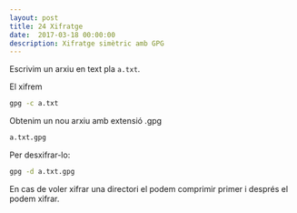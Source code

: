 ```yaml
---
layout: post
title: 24 Xifratge
date:  2017-03-18 00:00:00
description: Xifratge simètric amb GPG
---
```


Escrivim un arxiu en text pla `a.txt`.

El xifrem

```bash
gpg -c a.txt
```

Obtenim un nou arxiu amb extensió .gpg

```bash
a.txt.gpg
```

Per desxifrar-lo:

```bash
gpg -d a.txt.gpg
```

En cas de voler xifrar una directori el podem comprimir primer i després el podem xifrar.



